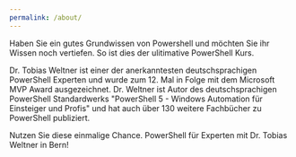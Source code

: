 ```yaml
---
permalink: /about/
---
```

Haben Sie ein gutes Grundwissen von Powershell und möchten Sie ihr Wissen noch vertiefen. So ist dies der ulitimative PowerShell Kurs.

Dr. Tobias Weltner ist einer der anerkanntesten deutschsprachigen PowerShell Experten und wurde zum 12. Mal in Folge mit dem Microsoft MVP Award ausgezeichnet. Dr. Weltner ist Autor des deutschsprachigen PowerShell Standardwerks "PowerShell 5 - Windows Automation für Einsteiger und Profis" und hat auch über 130 weitere Fachbücher zu PowerShell publiziert.

Nutzen Sie diese einmalige Chance. PowerShell für Experten mit Dr. Tobias Weltner in Bern!